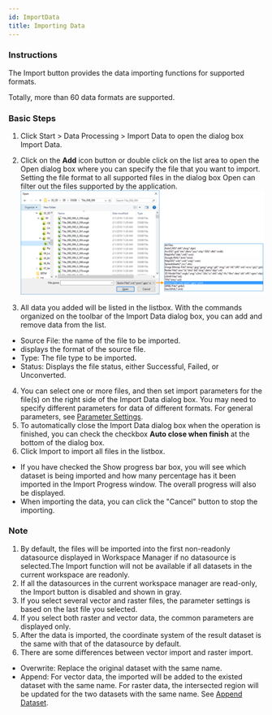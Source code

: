 ```yaml
---
id: ImportData
title: Importing Data
---
```

### Instructions

The Import button provides the data importing functions for supported formats.

Totally, more than 60 data formats are supported.

### Basic Steps

1. Click Start > Data Processing > Import Data to open the dialog box Import Data.
2. Click on the **Add** icon button or double click on the list area to open the Open dialog box where you can specify the file that you want to import. Setting the file format to all supported files in the dialog box Open can filter out the files supported by the application.
![](img/OpenDia.png)

3. All data you added will be listed in the listbox. With the commands organized on the toolbar of the Import Data dialog box, you can add and remove data from the list.
* Source File: the name of the file to be imported. 
* displays the format of the source file.
* Type: The file type to be imported. 
* Status: Displays the file status, either Successful, Failed, or Unconverted.
4. You can select one or more files, and then set import parameters for the file(s) on the right side of the Import Data dialog box. You may need to specify different parameters for data of different formats. For general parameters, see [Parameter Settings](ParameterSettingDia).
5. To automatically close the Import Data dialog box when the operation is finished, you can check the checkbox **Auto close when finish** at the bottom of the dialog box.
6. Click Import to import all files in the listbox.
* If you have checked the Show progress bar box, you will see which dataset is being imported and how many percentage has it been imported in the Import Progress window. The overall progress will also be displayed.
* When importing the data, you can click the "Cancel" button to stop the importing.

### Note

1. By default, the files will be imported into the first non-readonly datasource displayed in Workspace Manager if no datasource is selected.The Import function will not be available if all datasets in the current workspace are readonly.
2. If all the datasources in the current workspace manager are read-only, the Import button is disabled and shown in gray.
3. If you select several vector and raster files, the parameter settings is based on the last file you selected.
4. If you select both raster and vector data, the common parameters are displayed only.
5. After the data is imported, the coordinate system of the result dataset is the same with that of the datasource by default. 
6. There are some differences between vector import and raster import. 
* Overwrite: Replace the original dataset with the same name.
* Append: For vector data, the imported will be added to the existed dataset with the same name. For raster data, the intersected region will be updated for the two datasets with the same name. See [Append Dataset](DataAppend).

